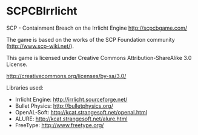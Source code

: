 SCPCBIrrlicht
=============

SCP - Containment Breach on the Irrlicht Engine
http://scpcbgame.com/

The game is based on the works of the SCP Foundation community (http://www.scp-wiki.net/).

This game is licensed under Creative Commons Attribution-ShareAlike 3.0 License.

http://creativecommons.org/licenses/by-sa/3.0/


Libraries used:
  - Irrlicht Engine: http://irrlicht.sourceforge.net/
  - Bullet Physics: http://bulletphysics.org/
  - OpenAL-Soft: http://kcat.strangesoft.net/openal.html
  - ALURE: http://kcat.strangesoft.net/alure.html
  - FreeType: http://www.freetype.org/
